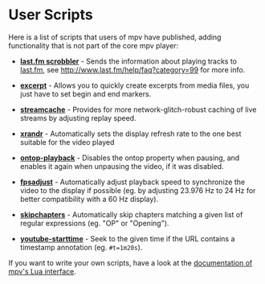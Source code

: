# User Scripts

Here is a list of scripts that users of mpv have published, adding functionality that is not part of the core mpv player:

* **[last.fm scrobbler](https://github.com/l29ah/w3crapcli/blob/master/last.fm/mpv-lastfm.lua)** - Sends the information about playing tracks to [last.fm](http://last.fm/), see http://www.last.fm/help/faq?category=99 for more info.

* **[excerpt](https://github.com/lvml/mpv-plugin-excerpt)** - Allows you to quickly create excerpts from media files, you just have to set begin and end markers.

* **[streamcache](https://github.com/lvml/mpv-plugin-streamcache)** - Provides for more network-glitch-robust caching of live streams by adjusting replay speed.

* **[xrandr](https://github.com/lvml/mpv-plugin-xrandr)** - Automatically sets the display refresh rate to the one best suitable for the video played

* **[ontop-playback](https://gist.github.com/Shudouken/5f918ce6ded8b2034806)** - Disables the ontop property when pausing, and enables it again when unpausing the video, if it was disabled.

* **[fpsadjust](https://github.com/haasn/gentoo-conf/blob/master/home/nand/.mpv/scripts/fpsadjust.lua)** - Automatically adjust playback speed to synchronize the video to the display if possible (eg. by adjusting 23.976 Hz to 24 Hz for better compatibility with a 60 Hz display).

* **[skipchapters](https://github.com/haasn/gentoo-conf/blob/master/home/nand/.mpv/scripts/skipchapters.lua)** - Automatically skip chapters matching a given list of regular expressions (eg. "OP" or "Opening").

* **[youtube-starttime](https://gist.github.com/Shudouken/0233126a99627be217a4)** - Seek to the given time if the URL contains a timestamp annotation (eg. ```#t=1m20s```).

If you want to write your own scripts, have a look at the [documentation of mpv's Lua interface](https://github.com/mpv-player/mpv/blob/master/DOCS/man/lua.rst).